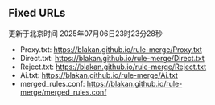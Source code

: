 ## Fixed URLs
更新于北京时间 2025年07月06日23时23分28秒
- Proxy.txt: https://blakan.github.io/rule-merge/Proxy.txt
- Direct.txt: https://blakan.github.io/rule-merge/Direct.txt
- Reject.txt: https://blakan.github.io/rule-merge/Reject.txt
- Ai.txt: https://blakan.github.io/rule-merge/Ai.txt
- merged_rules.conf: https://blakan.github.io/rule-merge/merged_rules.conf
